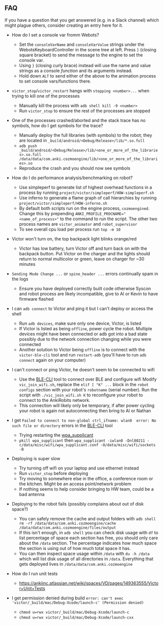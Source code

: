 ## FAQ

If you have a question that you get answered (e.g. in a Slack channel) which might plague others, consider creating an entry here for it.

* How do I set a console var fromm Webots?
  - Set the `consoleVarName` and `consoleVarValue` strings under the WebotsKeyboardController in the scene tree at left. Press `]` (closing square bracket) to send the message to the engine to set the console var. 
  - Using `}` (closing curly brace) instead will use the name and value strings as a console _function_ and its arguments instead.
  - Hold down `ALT` to send either of the above to the animation process to set console vars/functions there.
  
* `victor_stop`/`victor_restart` hangs with `stopping <number>...` when trying to kill one of the processes
  - Manually kill the process with `adb shell kill -9 <number>`
  - Run `victor_stop` to ensure the rest of the processes are stopped
  
* One of the processes crashed/aborted and the stack trace has no symbols, how do I get symbols for the trace?
  - Manually deploy the full libraries (with symbols) to the robot; they are located in `_build/android/<Debug/Release>/lib/*.so.full`
  - `adb push _build/android/<Debug/Release>/lib/<one_or_more_of_the_libraries>.so.full /data/data/com.anki.cozmoengine/lib/<one_or_more_of_the_libraries>.so`
  - Reproduce the crash and you should now see symbols
  
* How do I do performance analysis/benchmarking on robot?
  - Use simpleperf to generate list of highest overhead functions in a process by running `project/victor/simpleperf/HOW-simpleperf.sh`
  - Use inferno to generate a flame graph of call hierarchies by running `project/victor/simpleperf/HOW-inferno.sh`
  - By default both scripts run on the engine process, `cozmoengined`. Change this by prepending `ANKI_PROFILE_PROCNAME="<name_of_process>"` to the command to run the script. The other two process names are `victor_animator` and `robot_supervisor`
  - To see overall cpu load per process run `top -m 10`
  
* Victor won't turn on, the top backpack light blinks orange/red
  - Victor has low battery, turn Victor off and turn back on with the backpack button. Put Victor on the charger and the lights should return to normal multicolor or green, leave on charger for ~30 minutes
  
* `Sending Mode Change ...` or `spine_header ...` errors continually spam in the logs
  - Ensure you have deployed correctly built code otherwise Syscon and robot process are likely incompatible, give to Al or Kevin to have firmware flashed
  
* I can `adb connect` to Victor and ping it but I can't deploy or access the shell
  - Run `adb devices`, make sure only one device, Victor, is listed
  - If Victor is listed as being `offline`, power cycle the robot. Multiple devices might have been connected or adb got into a bad state possibly due to the network connection changing while you were connected
  - Another solution to Victor being `offline` is to connect with the `victor-ble-cli` tool and run `restart-adb` (you'll have to run `adb connect` again on your computer)
  
* I can't connect or ping Victor, he doesn't seem to be connected to wifi
  - Use the [BLE-CLI](../tools/victor-ble-cli) tool to connect over BLE and configure wifi
    Modify `vic_join_wifi.sh`, replace the `elif [ "K" ...` block in the `robot configs` section with your robot's `robotname` (serial number). Run the script with `./vic_join_wifi.sh K` to reconfigure your robot to connect to the AnkiRobits network.
  - This connection will likely only be temporary, if after power cycling your robot is again not autoconnecting then bring to Al or Nathan
  
* I get `Failed to connect to non-global ctrl_ifname: wlan0  error: No such file or directory` errors in the [BLE-CLI](../tools/victor-ble-cli) tool
  - Trying restarting the [wpa_supplicant](https://en.wikipedia.org/wiki/Wpa_supplicant)
  - `pkill wpa_supplicant` then `wpa_supplicant -iwlan0 -Dnl80211 -c/data/misc/wifi/wpa_supplicant.conf -O/data/misc/wifi/sockets -B`

* Deploying is super slow
  - Try turning off wifi on your laptop and use ethernet instead
  - Run `victor_stop` before deploying
  - Try moving to somewhere else in the office, a conference room or the kitchen. Might be an access point/network problem
  - If nothing seems to help consider bringing to HW team, could be a bad antenna
  
* Deploying to the robot fails (possibly complains about out of disk space?)
  - You can safely remove the cache and output folders with `adb shell rm -rf /data/data/com.anki.cozmoengine/cache /data/data/com.anki.cozmoengine/files/output`
  - If this isn't enough, in `adb shell` you can check disk usage with `df` to list percentage of space each section has free, you should only care about the `/data` section. The percentage indicates how much space the section is using out of how much total space it has.
  - You can then inspect space usage within `/data` with `du -h /data` which will list disk usage of all directories in `/data`.    Everything that gets deployed lives in `/data/data/com.anki.cozmoengine`
  
* How do I run unit tests
  - https://ankiinc.atlassian.net/wiki/spaces/VD/pages/149363555/Victor+Unit+Tests

* I get permission denied during build `error: can't exec 'victor/_build/mac/Debug-Xcode/launch-c' (Permission denied)`
  - `chmod u=rwx victor/_build/mac/Debug-Xcode/launch-c`
  - `chmod u=rwx victor/_build/mac/Debug-Xcode/launch-cxx`
